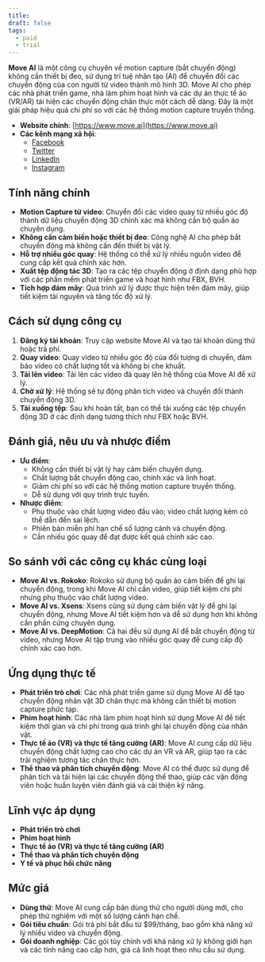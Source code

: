 ```yaml
---
title: 
draft: false
tags:
  - paid
  - trial
---
```

**Move AI** là một công cụ chuyên về motion capture (bắt chuyển động) không cần thiết bị đeo, sử dụng trí tuệ nhân tạo (AI) để chuyển đổi các chuyển động của con người từ video thành mô hình 3D. Move AI cho phép các nhà phát triển game, nhà làm phim hoạt hình và các dự án thực tế ảo (VR/AR) tái hiện các chuyển động chân thực một cách dễ dàng. Đây là một giải pháp hiệu quả chi phí so với các hệ thống motion capture truyền thống.

- **Website chính**: [https://www.move.ai](https://www.move.ai)
- **Các kênh mạng xã hội**:
    - [Facebook](https://www.facebook.com/moveai)
    - [Twitter](https://www.twitter.com/moveai)
    - [LinkedIn](https://www.linkedin.com/company/moveai)
    - [Instagram](https://www.instagram.com/moveai)

## Tính năng chính

- **Motion Capture từ video**: Chuyển đổi các video quay từ nhiều góc độ thành dữ liệu chuyển động 3D chính xác mà không cần bộ quần áo chuyên dụng.
- **Không cần cảm biến hoặc thiết bị đeo**: Công nghệ AI cho phép bắt chuyển động mà không cần đến thiết bị vật lý.
- **Hỗ trợ nhiều góc quay**: Hệ thống có thể xử lý nhiều nguồn video để cung cấp kết quả chính xác hơn.
- **Xuất tệp động tác 3D**: Tạo ra các tệp chuyển động ở định dạng phù hợp với các phần mềm phát triển game và hoạt hình như FBX, BVH.
- **Tích hợp đám mây**: Quá trình xử lý được thực hiện trên đám mây, giúp tiết kiệm tài nguyên và tăng tốc độ xử lý.

## Cách sử dụng công cụ

1. **Đăng ký tài khoản**: Truy cập website Move AI và tạo tài khoản dùng thử hoặc trả phí.
2. **Quay video**: Quay video từ nhiều góc độ của đối tượng di chuyển, đảm bảo video có chất lượng tốt và không bị che khuất.
3. **Tải lên video**: Tải lên các video đã quay lên hệ thống của Move AI để xử lý.
4. **Chờ xử lý**: Hệ thống sẽ tự động phân tích video và chuyển đổi thành chuyển động 3D.
5. **Tải xuống tệp**: Sau khi hoàn tất, bạn có thể tải xuống các tệp chuyển động 3D ở các định dạng tương thích như FBX hoặc BVH.

## Đánh giá, nêu ưu và nhược điểm

- **Ưu điểm**:
    - Không cần thiết bị vật lý hay cảm biến chuyên dụng.
    - Chất lượng bắt chuyển động cao, chính xác và linh hoạt.
    - Giảm chi phí so với các hệ thống motion capture truyền thống.
    - Dễ sử dụng với quy trình trực tuyến.
- **Nhược điểm**:
    - Phụ thuộc vào chất lượng video đầu vào; video chất lượng kém có thể dẫn đến sai lệch.
    - Phiên bản miễn phí hạn chế số lượng cảnh và chuyển động.
    - Cần nhiều góc quay để đạt được kết quả chính xác cao.

## So sánh với các công cụ khác cùng loại

- **Move AI vs. Rokoko**: Rokoko sử dụng bộ quần áo cảm biến để ghi lại chuyển động, trong khi Move AI chỉ cần video, giúp tiết kiệm chi phí nhưng phụ thuộc vào chất lượng video.
- **Move AI vs. Xsens**: Xsens cũng sử dụng cảm biến vật lý để ghi lại chuyển động, nhưng Move AI tiết kiệm hơn và dễ sử dụng hơn khi không cần phần cứng chuyên dụng.
- **Move AI vs. DeepMotion**: Cả hai đều sử dụng AI để bắt chuyển động từ video, nhưng Move AI tập trung vào nhiều góc quay để cung cấp độ chính xác cao hơn.

## Ứng dụng thực tế

- **Phát triển trò chơi**: Các nhà phát triển game sử dụng Move AI để tạo chuyển động nhân vật 3D chân thực mà không cần thiết bị motion capture phức tạp.
- **Phim hoạt hình**: Các nhà làm phim hoạt hình sử dụng Move AI để tiết kiệm thời gian và chi phí trong quá trình ghi lại chuyển động của nhân vật.
- **Thực tế ảo (VR) và thực tế tăng cường (AR)**: Move AI cung cấp dữ liệu chuyển động chất lượng cao cho các dự án VR và AR, giúp tạo ra các trải nghiệm tương tác chân thực hơn.
- **Thể thao và phân tích chuyển động**: Move AI có thể được sử dụng để phân tích và tái hiện lại các chuyển động thể thao, giúp các vận động viên hoặc huấn luyện viên đánh giá và cải thiện kỹ năng.

## Lĩnh vực áp dụng

- **Phát triển trò chơi**
- **Phim hoạt hình**
- **Thực tế ảo (VR) và thực tế tăng cường (AR)**
- **Thể thao và phân tích chuyển động**
- **Y tế và phục hồi chức năng**

## Mức giá

- **Dùng thử**: Move AI cung cấp bản dùng thử cho người dùng mới, cho phép thử nghiệm với một số lượng cảnh hạn chế.
- **Gói tiêu chuẩn**: Gói trả phí bắt đầu từ $99/tháng, bao gồm khả năng xử lý nhiều video và chuyển động.
- **Gói doanh nghiệp**: Các gói tùy chỉnh với khả năng xử lý không giới hạn và các tính năng cao cấp hơn, giá cả linh hoạt theo nhu cầu sử dụng.


